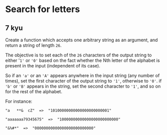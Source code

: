 # Search for letters
## 7 kyu

Create a function which accepts one arbitrary string as an argument, and return a string of length `26`.

The objective is to set each of the `26` characters of the output string to either '`1'` or `'0'` based on the fact whether the Nth letter of the alphabet is present in the input (independent of its case).

So if an `'a'` or an `'A'` appears anywhere in the input string (any number of times), set the first character of the output string to `'1'`, otherwise to `'0'`. if `'b'` or `'B'` appears in the string, set the second character to `'1'`, and so on for the rest of the alphabet.

For instance:
```
"a   **&  cZ"  =>  "10100000000000000000000001"

"aaaaaaa79345675"  =>  "10000000000000000000000000"

"&%#*"  =>  "00000000000000000000000000"
```

